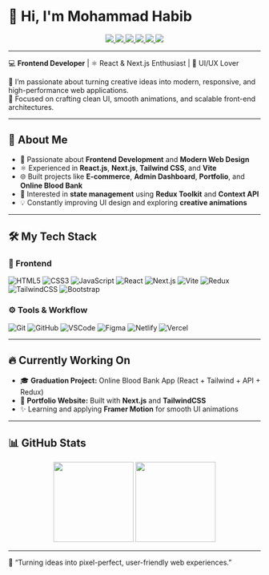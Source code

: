 # 👋 Hi, I'm **Mohammad Habib**  

<p align="center">
  <a href="https://github.com/MuhammadHabib" target="_blank">
    <img src="https://img.shields.io/badge/GitHub-171515?style=for-the-badge&logo=github&logoColor=white" />
  </a>
  <a href="https://www.linkedin.com/in/muhammad-habib/" target="_blank">
    <img src="https://img.shields.io/badge/LinkedIn-0077B5?style=for-the-badge&logo=linkedin&logoColor=white" />
  </a>
  <a href="https://twitter.com/" target="_blank">
    <img src="https://img.shields.io/badge/Twitter-1DA1F2?style=for-the-badge&logo=twitter&logoColor=white" />
  </a>
  <a href="https://codepen.io/" target="_blank">
    <img src="https://img.shields.io/badge/CodePen-000000?style=for-the-badge&logo=codepen&logoColor=white" />
  </a>
  <a href="https://codesandbox.io/u/" target="_blank">
    <img src="https://img.shields.io/badge/CodeSandbox-151515?style=for-the-badge&logo=codesandbox&logoColor=white" />
  </a>
  <a href="https://muhammadhabib.dev" target="_blank">
    <img src="https://img.shields.io/badge/Portfolio-0ab9e6?style=for-the-badge&logo=vercel&logoColor=white" />
  </a>
</p>

---

💻 **Frontend Developer** | ⚛️ React & Next.js Enthusiast | 🎨 UI/UX Lover  

🚀 I’m passionate about turning creative ideas into modern, responsive, and high-performance web applications.  
🎯 Focused on crafting clean UI, smooth animations, and scalable front-end architectures.  

---

## 🌟 About Me  
- 🧠 Passionate about **Frontend Development** and **Modern Web Design**  
- ⚛️ Experienced in **React.js**, **Next.js**, **Tailwind CSS**, and **Vite**  
- 🌐 Built projects like **E-commerce**, **Admin Dashboard**, **Portfolio**, and **Online Blood Bank**  
- 🧩 Interested in **state management** using **Redux Toolkit** and **Context API**  
- 💡 Constantly improving UI design and exploring **creative animations**  

---

## 🛠️ My Tech Stack  

### 🧱 Frontend  
![HTML5](https://img.shields.io/badge/-HTML5-%23E44D27?style=flat-square&logo=html5&logoColor=ffffff)
![CSS3](https://img.shields.io/badge/-CSS3-%231572B6?style=flat-square&logo=css3)
![JavaScript](https://img.shields.io/badge/-JavaScript-%23F7DF1C?style=flat-square&logo=javascript&logoColor=000000)
![React](https://img.shields.io/badge/-React-%23282C34?style=flat-square&logo=react)
![Next.js](https://img.shields.io/badge/-Next.js-%23000000?style=flat-square&logo=nextdotjs)
![Vite](https://img.shields.io/badge/-Vite-%23646CFF?style=flat-square&logo=vite&logoColor=ffffff)
![Redux](https://img.shields.io/badge/-Redux-%23764ABC?style=flat-square&logo=redux)
![TailwindCSS](https://img.shields.io/badge/-TailwindCSS-%231a202c?style=flat-square&logo=tailwind-css)
![Bootstrap](https://img.shields.io/badge/-Bootstrap-%237952B3?style=flat-square&logo=bootstrap&logoColor=ffffff)

### ⚙️ Tools & Workflow  
![Git](https://img.shields.io/badge/-Git-%23F05032?style=flat-square&logo=git&logoColor=%23ffffff)
![GitHub](https://img.shields.io/badge/-GitHub-%23181717?style=flat-square&logo=github)
![VSCode](https://img.shields.io/badge/-VSCode-%23007ACC?style=flat-square&logo=visual-studio-code)
![Figma](https://img.shields.io/badge/-Figma-%23F24E1E?style=flat-square&logo=figma&logoColor=ffffff)
![Netlify](https://img.shields.io/badge/-Netlify-%2300C7B7?style=flat-square&logo=netlify&logoColor=ffffff)
![Vercel](https://img.shields.io/badge/-Vercel-%23ffffff?style=flat-square&logo=vercel&logoColor=000000)

---

## 🔥 Currently Working On  
- 🎓 **Graduation Project:** Online Blood Bank App (React + Tailwind + API + Redux)  
- 💼 **Portfolio Website:** Built with **Next.js** and **TailwindCSS**  
- ✨ Learning and applying **Framer Motion** for smooth UI animations  

---

## 📊 GitHub Stats  
<p align="center">
  <img src="https://github-readme-stats.vercel.app/api?username=MuhammadHabib&show_icons=true&theme=dracula" height="160px"/>
  <img src="https://github-readme-stats.vercel.app/api/top-langs/?username=MuhammadHabib&layout=compact&theme=dracula" height="160px"/>
</p>

---

💬 “Turning ideas into pixel-perfect, user-friendly web experiences.”  
